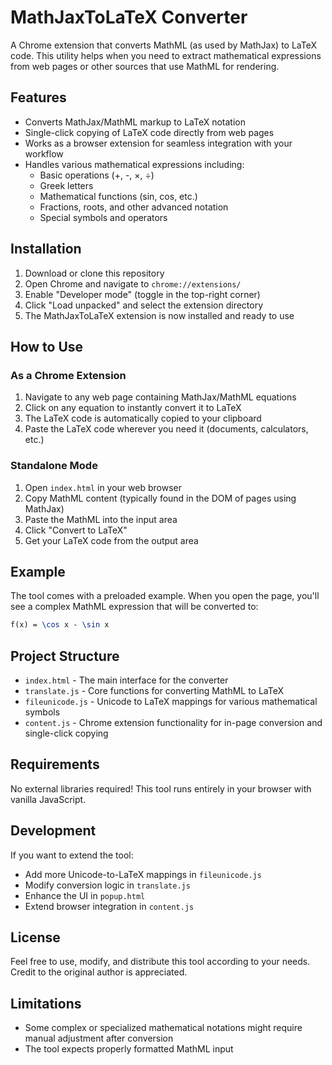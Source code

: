 # MathJaxToLaTeX Converter

A Chrome extension that converts MathML (as used by MathJax) to LaTeX code. This utility helps when you need to extract mathematical expressions from web pages or other sources that use MathML for rendering.

## Features

- Converts MathJax/MathML markup to LaTeX notation
- Single-click copying of LaTeX code directly from web pages
- Works as a browser extension for seamless integration with your workflow
- Handles various mathematical expressions including:
  - Basic operations (+, -, ×, ÷)
  - Greek letters
  - Mathematical functions (sin, cos, etc.)
  - Fractions, roots, and other advanced notation
  - Special symbols and operators

## Installation

1. Download or clone this repository
2. Open Chrome and navigate to `chrome://extensions/`
3. Enable "Developer mode" (toggle in the top-right corner)
4. Click "Load unpacked" and select the extension directory
5. The MathJaxToLaTeX extension is now installed and ready to use

## How to Use

### As a Chrome Extension
1. Navigate to any web page containing MathJax/MathML equations
2. Click on any equation to instantly convert it to LaTeX
3. The LaTeX code is automatically copied to your clipboard
4. Paste the LaTeX code wherever you need it (documents, calculators, etc.)

### Standalone Mode
1. Open `index.html` in your web browser
2. Copy MathML content (typically found in the DOM of pages using MathJax)
3. Paste the MathML into the input area
4. Click "Convert to LaTeX"
5. Get your LaTeX code from the output area

## Example

The tool comes with a preloaded example. When you open the page, you'll see a complex MathML expression that will be converted to:

```latex
f(x) = \cos x - \sin x
```

## Project Structure

- `index.html` - The main interface for the converter
- `translate.js` - Core functions for converting MathML to LaTeX
- `fileunicode.js` - Unicode to LaTeX mappings for various mathematical symbols
- `content.js` - Chrome extension functionality for in-page conversion and single-click copying

## Requirements

No external libraries required! This tool runs entirely in your browser with vanilla JavaScript.

## Development

If you want to extend the tool:

- Add more Unicode-to-LaTeX mappings in `fileunicode.js`
- Modify conversion logic in `translate.js`
- Enhance the UI in `popup.html`
- Extend browser integration in `content.js`

## License

Feel free to use, modify, and distribute this tool according to your needs. Credit to the original author is appreciated.

## Limitations

- Some complex or specialized mathematical notations might require manual adjustment after conversion
- The tool expects properly formatted MathML input
